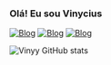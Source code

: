 ### Olá! Eu sou Vinycius 

[![Blog](https://img.shields.io/badge/Instagram-E4405F?style=for-the-badge&logo=instagram&logoColor=white)](https://www.instagram.com/vinyy_o/)
[![Blog](https://img.shields.io/badge/GitHub-100000?style=for-the-badge&logo=github&logoColor=white)](https://github.com/VinyyDev?tab=repositories)
[![Blog](https://img.shields.io/badge/LinkedIn-0077B5?style=for-the-badge&logo=linkedin&logoColor=white)](https://www.linkedin.com/in/hhh-hdhd-b0611b26b/)

![Vinyy GitHub stats](https://github-readme-stats.vercel.app/api?username=VinyyDev&show_icons=true&theme=dracula)
